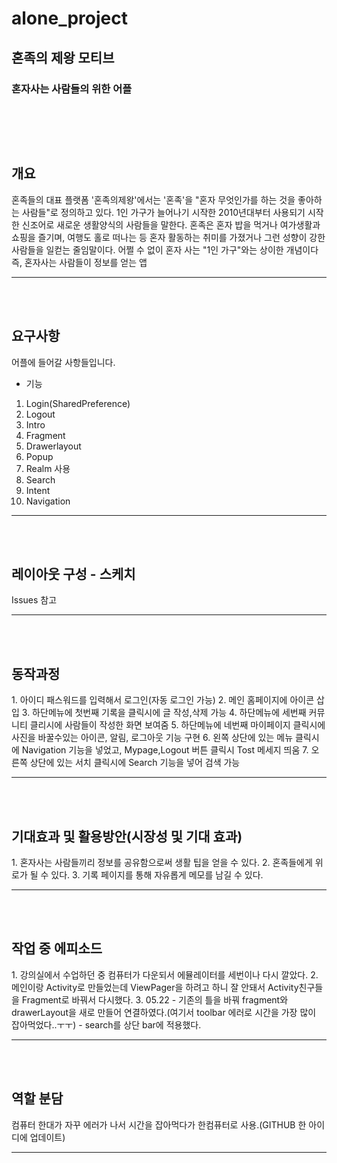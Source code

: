 # alone_project
## 혼족의 제왕 모티브
### 혼자사는 사람들의 위한 어플


<br><br>
----------------------------------------------------------------------------------
<h2>개요<br></h2>
혼족들의 대표 플랫폼 '혼족의제왕'에서는 '혼족'을 "혼자 무엇인가를 하는 것을 좋아하는 사람들"로 정의하고 있다.
1인 가구가 늘어나기 시작한 2010년대부터 사용되기 시작한 신조어로 새로운 생활양식의 사람들을 말한다. 혼족은 혼자 밥을 먹거나 여가생활과 쇼핑을 즐기며, 여행도 홀로 떠나는 등 혼자 활동하는 취미를 가졌거나 그런 성향이 강한 사람들을 일컫는 줄임말이다. 어쩔 수 없이 혼자 사는 "1인 가구"와는 상이한 개념이다
즉, 혼자사는 사람들이 정보를 얻는 앱
  
 ----------------------------------------------------------------------------------
<br><br>
<h2>요구사항<br></h2>
 어플에 들어갈 사항들입니다.<br>
  
* 기능 <br>
 1. Login(SharedPreference)
 2. Logout
 3. Intro
 4. Fragment
 5. Drawerlayout
 6. Popup
 7. Realm 사용
 8. Search
 9. Intent 
 10. Navigation
 ----------------------------------------------------------------------------------
 <br><br>
 <h2>레이아웃 구성 - 스케치</h2>
 Issues 참고 
 
   ----------------------------------------------------------------------------------
 <br><br>
 <h2>동작과정</h2>
  1. 아이디 패스워드를 입력해서 로그인(자동 로그인 가능)
  2. 메인 홈페이지에 아이콘 삽입
  3. 하단메뉴에 첫번째 기록을 클릭시에 글 작성,삭제 가능
  4. 하단메뉴에 세번째 커뮤니티 클리시에 사람들이 작성한 화면 보여줌
  5. 하단메뉴에 네번째 마이페이지 클릭시에 사진을 바꿀수있는 아이콘, 알림, 로그아웃 기능 구현
  6. 왼쪽 상단에 있는 메뉴 클릭시에 Navigation 기능을 넣었고, Mypage,Logout 버튼 클릭시 Tost 메세지 띄움
  7. 오른쪽 상단에 있는 서치 클릭시에 Search 기능을 넣어 검색 가능
  
  ----------------------------------------------------------------------------------
 <br><br>
 <h2>기대효과 및 활용방안(시장성 및 기대 효과)</h2>
1. 혼자사는 사람들끼리 정보를 공유함으로써 생활 팁을 얻을 수 있다.
2. 혼족들에게 위로가 될 수 있다.  
3. 기록 페이지를 통해 자유롭게 메모를 남길 수 있다. 
 
 ----------------------------------------------------------------------------------
<br><br>
<h2>작업 중 에피소드<br></h2>
 1. 강의실에서 수업하던 중 컴퓨터가 다운되서 에뮬레이터를 세번이나 다시 깔았다.
 2. 메인이랑 Activity로 만들었는데 ViewPager을 하려고 하니 잘 안돼서 Activity친구들을 Fragment로 바꿔서 다시했다.
 3. 05.22
- 기존의 틀을 바꿔 fragment와 drawerLayout을 새로 만들어 연결하였다.(여기서 toolbar 에러로 시간을 가장 많이 잡아먹었다..ㅜㅜ)
- search를 상단 bar에 적용했다.

----------------------------------------------------------------------------------
<br><br>
<h2>역할 분담<br></h2>
 컴퓨터 한대가 자꾸 에러가 나서 시간을 잡아먹다가 한컴퓨터로 사용.(GITHUB 한 아이디에 업데이트)
  
----------------------------------------------------------------------------------
